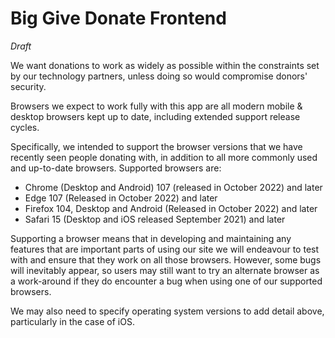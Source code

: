 # Big Give Donate Frontend

_Draft_

We want donations to work as widely as possible within the constraints set by our technology partners, unless doing so would compromise
donors' security.

Browsers we expect to work fully with this app are all modern mobile & desktop browsers kept up to date, including extended support
release cycles.

Specifically, we intended to support the browser versions that we have recently seen people donating with, in addition to all more commonly
used and up-to-date browsers. Supported browsers are:

- Chrome (Desktop and Android) 107 (released in October 2022) and later
- Edge 107 (Released in October 2022) and later
- Firefox 104, Desktop and Android (Released in October 2022) and later
- Safari 15 (Desktop and iOS released September 2021) and later

Supporting a browser means that in developing and maintaining any features that are important parts of using our site we will endeavour to test with and
ensure that they work on all those browsers. However, some bugs will inevitably appear, so users may still want to try an alternate browser as a work-around
if they do encounter a bug when using one of our supported browsers.

We may also need to specify operating system versions to add detail above, particularly in the case of iOS.
